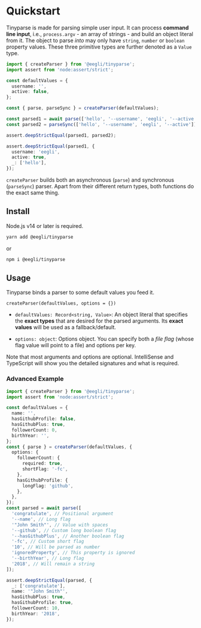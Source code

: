 # Quickstart

Tinyparse is made for parsing simple user input. It can process **command line input**, i.e., `process.argv` - an array of strings - and build an object literal from it. The object to parse _into_ may only have `string`, `number` or `boolean` property values. These three primitive types are further denoted as a `Value` type.

```ts
import { createParser } from '@eegli/tinyparse';
import assert from 'node:assert/strict';

const defaultValues = {
  username: '',
  active: false,
};

const { parse, parseSync } = createParser(defaultValues);

const parsed1 = await parse(['hello', '--username', 'eegli', '--active']);
const parsed2 = parseSync(['hello', '--username', 'eegli', '--active']);

assert.deepStrictEqual(parsed1, parsed2);

assert.deepStrictEqual(parsed1, {
  username: 'eegli',
  active: true,
  _: ['hello'],
});
```

`createParser` builds both an asynchronous (`parse`) and synchronous (`parseSync`) parser. Apart from their different return types, both functions do the exact same thing.

## Install

Node.js v14 or later is required.

```bash
yarn add @eegli/tinyparse
```

or

```bash
npm i @eegli/tinyparse
```

## Usage

Tinyparse binds a parser to some default values you feed it.

`createParser(defaultValues, options = {})`

- `defaultValues: Record<string, Value>`: An object literal that specifies the **exact types** that are desired for the parsed arguments. Its **exact values** will be used as a fallback/default.

- `options: object`: Options object. You can specify both a _file flag_ (whose flag value will point to a file) and options per key.

Note that most arguments and options are optional. IntelliSense and
TypeScript will show you the detailed signatures and what is required.

### Advanced Example

```ts
import { createParser } from '@eegli/tinyparse';
import assert from 'node:assert/strict';

const defaultValues = {
  name: '',
  hasGithubProfile: false,
  hasGithubPlus: true,
  followerCount: 0,
  birthYear: '',
};
const { parse } = createParser(defaultValues, {
  options: {
    followerCount: {
      required: true,
      shortFlag: '-fc',
    },
    hasGithubProfile: {
      longFlag: 'github',
    },
  },
});
const parsed = await parse([
  'congratulate', // Positional argument
  '--name', // Long flag
  '"John Smith"', // Value with spaces
  '--github', // Custom long boolean flag
  '--hasGithubPlus', // Another boolean flag
  '-fc', // Custom short flag
  '10', // Will be parsed as number
  'ignoredProperty', // This property is ignored
  '--birthYear', // Long flag
  '2018', // Will remain a string
]);

assert.deepStrictEqual(parsed, {
  _: ['congratulate'],
  name: '"John Smith"',
  hasGithubPlus: true,
  hasGithubProfile: true,
  followerCount: 10,
  birthYear: '2018',
});
```

